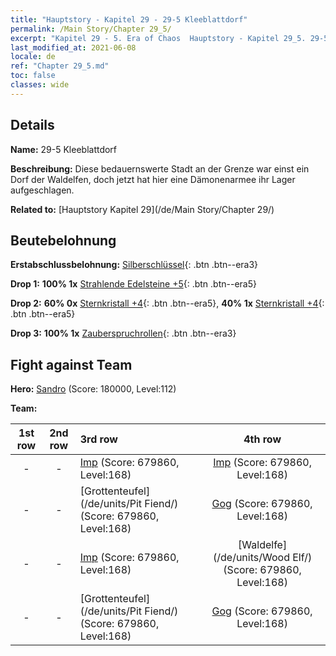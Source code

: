 ```yaml
---
title: "Hauptstory - Kapitel 29 - 29-5 Kleeblattdorf"
permalink: /Main Story/Chapter 29_5/
excerpt: "Kapitel 29 - 5. Era of Chaos  Hauptstory - Kapitel 29_5. 29-5 Kleeblattdorf"
last_modified_at: 2021-06-08
locale: de
ref: "Chapter 29_5.md"
toc: false
classes: wide
---
```


## Details

 **Name:** 29-5 Kleeblattdorf

 **Beschreibung:** Diese bedauernswerte Stadt an der Grenze war einst ein Dorf der Waldelfen, doch jetzt hat hier eine Dämonenarmee ihr Lager aufgeschlagen.

 **Related to:** [Hauptstory Kapitel 29](/de/Main Story/Chapter 29/)

## Beutebelohnung

 **Erstabschlussbelohnung:** [Silberschlüssel](/ItemsDE/con_693/){: .btn .btn--era3}

 **Drop 1:** **100% 1x** [Strahlende Edelsteine +5](/ItemsDE/mat_100/){: .btn .btn--era5}

 **Drop 2:** **60% 0x** [Sternkristall +4](/ItemsDE/mat_94/){: .btn .btn--era5}, **40% 1x** [Sternkristall +4](/ItemsDE/mat_94/){: .btn .btn--era5}

 **Drop 3:** **100% 1x** [Zauberspruchrollen](/ItemsDE/con_694/){: .btn .btn--era3}


## Fight against Team
 **Hero:** [Sandro](/de/heroes/Sandro/) (Score: 180000, Level:112)

 **Team:**


  | 1st row | 2nd row | 3rd row | 4th row |
  |:----:|:----:|:----|:----:|
  | - | - | [Imp](/de/units/Imp/) (Score: 679860, Level:168)  | [Imp](/de/units/Imp/) (Score: 679860, Level:168)  |
  | - | - | [Grottenteufel](/de/units/Pit Fiend/) (Score: 679860, Level:168)  | [Gog](/de/units/Gog/) (Score: 679860, Level:168)  |
  | - | - | [Imp](/de/units/Imp/) (Score: 679860, Level:168)  | [Waldelfe](/de/units/Wood Elf/) (Score: 679860, Level:168)  |
  | - | - | [Grottenteufel](/de/units/Pit Fiend/) (Score: 679860, Level:168)  | [Gog](/de/units/Gog/) (Score: 679860, Level:168)  |


